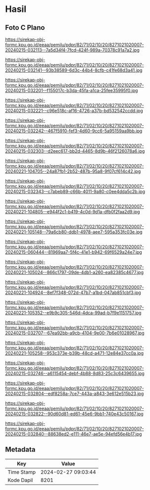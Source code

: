 # Hasil

## Foto C Plano

https://sirekap-obj-formc.kpu.go.id/eeaa/pemilu/pdpr/82/71/02/10/20/8271021020007-20240215-032113--7a5d34f4-7fcd-424f-989a-70378c91a7a2.jpg

https://sirekap-obj-formc.kpu.go.id/eeaa/pemilu/pdpr/82/71/02/10/20/8271021020007-20240215-032141--93b38589-6d3c-44b4-8cfb-c41fe68d3a41.jpg

https://sirekap-obj-formc.kpu.go.id/eeaa/pemilu/pdpr/82/71/02/10/20/8271021020007-20240215-032201--f155017c-b3da-45fa-a1ca-25fee35995f0.jpg

https://sirekap-obj-formc.kpu.go.id/eeaa/pemilu/pdpr/82/71/02/10/20/8271021020007-20240215-032221--c96e518c-af16-4726-a37b-bd532542ccdd.jpg

https://sirekap-obj-formc.kpu.go.id/eeaa/pemilu/pdpr/82/71/02/10/20/8271021020007-20240215-032242--467f5910-fef3-4d60-9cc6-5a95159aa9bb.jpg

https://sirekap-obj-formc.kpu.go.id/eeaa/pemilu/pdpr/82/71/02/10/20/8271021020007-20240215-032303--d2eec617-bb2d-4465-8d9b-46f2126078a6.jpg

https://sirekap-obj-formc.kpu.go.id/eeaa/pemilu/pdpr/82/71/02/10/20/8271021020007-20240221-104705--24a87fb1-2b52-487b-95a8-9f07cf614c42.jpg

https://sirekap-obj-formc.kpu.go.id/eeaa/pemilu/pdpr/82/71/02/10/20/8271021020007-20240215-032343--c7abeb89-c66b-4011-9a80-c0ee4dda5c2b.jpg

https://sirekap-obj-formc.kpu.go.id/eeaa/pemilu/pdpr/82/71/02/10/20/8271021020007-20240221-104805--e944f2c1-b419-4c0d-9d1a-dfb0f2faa2d9.jpg

https://sirekap-obj-formc.kpu.go.id/eeaa/pemilu/pdpr/82/71/02/10/20/8271021020007-20240221-105148--79a6cb80-ddb1-4978-aee7-595a353fc03e.jpg

https://sirekap-obj-formc.kpu.go.id/eeaa/pemilu/pdpr/82/71/02/10/20/8271021020007-20240215-060444--81969aa7-5f4c-41e1-b942-69f6529a24e7.jpg

https://sirekap-obj-formc.kpu.go.id/eeaa/pemilu/pdpr/82/71/02/10/20/8271021020007-20240221-105024--866c1797-09de-4db1-a260-ea82385c4677.jpg

https://sirekap-obj-formc.kpu.go.id/eeaa/pemilu/pdpr/82/71/02/10/20/8271021020007-20240221-104924--8ef7f348-072d-47b7-a1bd-047ab851cbf3.jpg

https://sirekap-obj-formc.kpu.go.id/eeaa/pemilu/pdpr/82/71/02/10/20/8271021020007-20240221-105352--e9b9c305-546d-4dca-99ad-b7f9e1151757.jpg

https://sirekap-obj-formc.kpu.go.id/eeaa/pemilu/pdpr/82/71/02/10/20/8271021020007-20240215-032707--67ea92bb-a9cb-4104-9e00-7b6e01028967.jpg

https://sirekap-obj-formc.kpu.go.id/eeaa/pemilu/pdpr/82/71/02/10/20/8271021020007-20240221-105258--953c373e-b39b-48cd-a471-12e84e37cc0a.jpg

https://sirekap-obj-formc.kpu.go.id/eeaa/pemilu/pdpr/82/71/02/10/20/8271021020007-20240215-032746--a6115454-debf-4b88-8d83-25c3c6439655.jpg

https://sirekap-obj-formc.kpu.go.id/eeaa/pemilu/pdpr/82/71/02/10/20/8271021020007-20240215-032804--edf8258a-7ce7-443a-a843-3e612e515b23.jpg

https://sirekap-obj-formc.kpu.go.id/eeaa/pemilu/pdpr/82/71/02/10/20/8271021020007-20240215-032822--90d60d81-ed61-45e6-9bb1-740e43c50167.jpg

https://sirekap-obj-formc.kpu.go.id/eeaa/pemilu/pdpr/82/71/02/10/20/8271021020007-20240215-032840--88638ed2-e111-46e7-ae5e-94efd56e4b17.jpg


## Metadata

| Key        | Value               |
| ---------- | ------------------- |
| Time Stamp | 2024-02-27 09:03:44 |
| Kode Dapil | 8201                |



